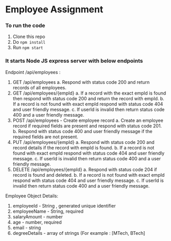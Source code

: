 # Employee Assignment

### To run the code
 1. Clone this repo
 2. Do `npm install`
 3. Run `npm start`

### It starts Node JS express server with below endpoints

Endpoint /api/employees :
1. GET /api/employees
a. Respond with status code 200 and return records of all employees.
2. GET /api/employees/{empId}
a. If a record with the exact empId is found then respond with status code 200 and
return the record with empId.
b. If a record is not found with exact empId respond with status code 404 and user
friendly message.
c. If userId is invalid then return status code 400 and a user friendly message.
3. POST /api/employees - Create employee record
a. Create an employee record if required fields are present and respond with status
code 201.
b. Respond with status code 400 and user friendly message if the required fields
are not present.
4. PUT /api/employees/{empId}
a. Respond with status code 200 and record details if the record with empId is
found.
b. If a record is not found with exact empId respond with status code 404 and user
friendly message.
c. If userId is invalid then return status code 400 and a user friendly message.
5. DELETE /api/employees/{empId}
a. Respond with status code 204 if record is found and deleted.
b. If a record is not found with exact empId respond with status code 404 and user
friendly message.
c. If userId is invalid then return status code 400 and a user friendly message.

Employee Object Details:
1. employeeId - String , generated unique identifier
2. employeeName - String, required
3. salaryAmount - number
4. age - number, required
5. email - string
6. degreeDetails - array of strings (For example : [MTech, BTech]
